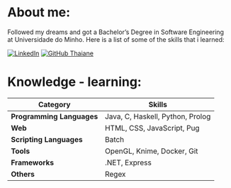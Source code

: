 # About me:
Followed my dreams and got a Bachelor’s Degree in Software Engineering at Universidade do Minho.
Here is a list of some of the skills that i learned:

[![LinkedIn](https://img.shields.io/badge/LinkedIn-%230077B5.svg?logo=linkedin&logoColor=white)](https://linkedin.com/in/miguel-amg) 
[![GitHub Thaiane](https://img.shields.io/github/followers/miguel-amg?label=follow&style=social)](https://github.com/miguel-amg)

# Knowledge - learning:

| Category               | Skills                                     |
|------------------------|---------------------------------------------|
| **Programming Languages** | Java, C, Haskell, Python, Prolog              |
| **Web**                | HTML, CSS, JavaScript, Pug              |
| **Scripting Languages** | Batch                                   |
| **Tools**              | OpenGL, Knime, Docker, Git              |
| **Frameworks**         | .NET, Express                           |
| **Others**             | Regex                                   |


